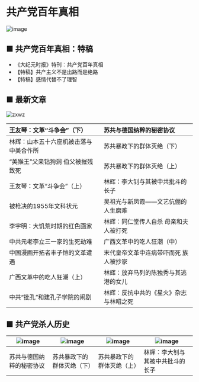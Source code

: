 # 共产党百年真相
 ![image](https://cloud.githubusercontent.com/assets/18081243/24583565/361c094a-1714-11e7-8001-44e30390b841.png)

 ## ■ 共产党百年真相：特稿
* 《大纪元时报》特刊：共产党百年真相  
* 【特稿】共产主义不是出路而是绝路  
* 【特稿】感情代替不了理智  


 ## ■ 最新文章
![zxwz](https://cloud.githubusercontent.com/assets/18081243/24584445/e9cb8334-1733-11e7-861a-4e207eaa302c.png)  

| 王友琴：文革“斗争会”（下）	 | 	苏共与德国纳粹的秘密协议 |
| :--------------- | :--------------- |
林辉：山本五十六座机被击落与中美合作所	 | 	苏共暴政下的群体灭绝（下）
“美猴王”父亲钻狗洞 伯父被摧残致死	 | 	苏共暴政下的群体灭绝（上）
王友琴：文革“斗争会”（上）	 | 	林辉：李大钊与其被中共批斗的长子
被枪决的1955年文科状元	 | 	吴祖光与新凤霞——文艺伉俪的人生磨难
李宇明：大饥荒时期的红色画家	 | 	林辉：同仁堂传人自杀 母亲和夫人被打死
中共元老李立三一家的生死劫难	 | 	广西文革中的吃人狂潮（中）
中国漫画开拓者丰子恺的文革遭遇	 | 	末代皇帝文革中连病带吓而死 族人被抄家
广西文革中的吃人狂潮（上）	 | 	林辉：放弃马列的陈独秀与其逃港的女儿
中共“批孔”和建孔子学院的闹剧	 | 	林辉：反抗中共的《星火》杂志与林昭之死

 ## ■ 共产党杀人历史
 
 | ![image](https://cloud.githubusercontent.com/assets/18081243/24584561/235e165e-1737-11e7-8f87-08229efb9bd6.jpg) | ![image](https://cloud.githubusercontent.com/assets/18081243/24584564/27e1bf6e-1737-11e7-8b71-3031c6b4470b.jpg) | ![image](https://cloud.githubusercontent.com/assets/18081243/24584566/2b859474-1737-11e7-9fcf-9a59a01143ab.jpg) | ![image](https://cloud.githubusercontent.com/assets/18081243/24584568/3034fde8-1737-11e7-964d-849b7599f51d.jpg) | 
 | --------------- | --------------- | --------------- | --------------- |
 | 苏共与德国纳粹的秘密协议 | 苏共暴政下的群体灭绝（下） | 苏共暴政下的群体灭绝（上） | 林辉：李大钊与其被中共批斗的长子 |
